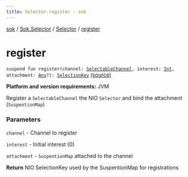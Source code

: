 ```yaml
---
title: Selector.register - sok
---
```


[sok](../../index.html) / [Sok.Selector](../index.html) / [Selector](index.html) / [register](./register.html)

# register

`suspend fun register(channel: `[`SelectableChannel`](http://docs.oracle.com/javase/6/docs/api/java/nio/channels/SelectableChannel.html)`, interest: `[`Int`](https://kotlinlang.org/api/latest/jvm/stdlib/kotlin/-int/index.html)`, attachment: `[`Any`](https://kotlinlang.org/api/latest/jvm/stdlib/kotlin/-any/index.html)`?): `[`SelectionKey`](http://docs.oracle.com/javase/6/docs/api/java/nio/channels/SelectionKey.html) [(source)](https://github.com/SeekDaSky/Sok/tree/master/jvm/sok-jvm/src/Sok/Selector/Selector.kt#L242)

**Platform and version requirements:** JVM

Register a `SelectableChannel` the NIO `Selector` and bind the attachment (`SuspentionMap`)

### Parameters

`channel` - Channel to register

`interest` - Initial interest (0)

`attachment` - `SuspentionMap` attached to the channel

**Return**
NIO SelectionKey used by the SuspentionMap for registrations


